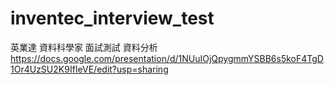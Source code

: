 # inventec_interview_test
英業達 資料科學家 面試測試 資料分析
https://docs.google.com/presentation/d/1NUuIOjQpygmmYSBB6s5koF4TgD1Or4UzSU2K9IfIeVE/edit?usp=sharing
